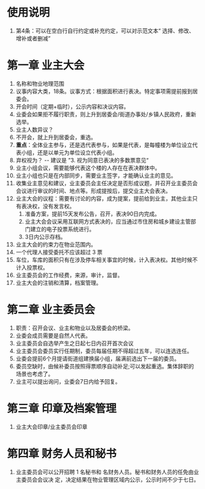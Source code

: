 # 使用说明
1. 第4条：可以在空白行自行约定或补充约定，可以对示范文本“ 选择、修改、增补或者删减”

# 第一章 业主大会
1. 名称和物业地理范围
2. 议事内容大类，18条。议事方式：根据面积进行表决。特定事项需提前报到居委会。
3. 开会时间（定期+临时），公示内容和决议内容。
4. 业委会如果拒不履行职责，则上升到居委会/街道办事处/乡镇人民政府，重新选举。
5. 业主人数异议？
6. 不开会，就上升到居委会，重选。
7. **重点**：全体业主参与，还是选代表参与，如果是代表，是每幢楼为单位设立代表小组，还是以单元为单位设立代表小组。
8. 弃权视为？  -- 建议是 ”3. 视为同意已表决的多数票意见“
9. 业主小组会议，需要能够代表这个楼的人存在在表决群体中。
10. 业主小组也只是在内部同步，需要业主签字，才能确认业主的意见。
11. 收集业主意见和建议，业主委员会主任决定是否形成议题，并召开业主委员会会议进行审议的时间、地点等。形成提按后，提交业主大会表决。
12. 业主大会的议程：需要有讨论的内容，成为提案，提前给到业主，其他业主只有表决权，没有发言权。
	1. 准备方案，提前15天发布公告，召开，表决90日内完成。
	2.  业主大会会议采用互联网方式表决的，应当通过市住房和城乡建设主管部门建立的电子投票系统进行。
	3. 3日内公示存档。
13. 业主大会的约束力在物业范围内。
14. 一个代理人接受委托不应该超过 3 票
15. 车位，车库的面积只有在涉及停车相关事宜的时候，计入表决权。其他时候不计入投票权。
16. 业主委员会的工作经费，来源，审计，监督。
17. 业主大会的注销和清算，档案管理。

# 第二章  业主委员会
1. 职责：召开会议、业主和物业以及居委会的桥梁。
2. 业委会成员需要是自然人代表。
3. 业主委员会自选举产生之日起七日内召开首次会议
4. 业主委员会委员实行任期制，委员每届任期不得超过五年，可以连选连任。
5. 业委会提前6个月提请街道组建换届小组，届满前选出下一届的委员。
6. 委员空缺时，由候补委员按照得票顺序自动补足;可以发起重选。集体辞职的场景也考虑了。
7. 业主可以提出询问，业委会7日内给予回复。

# 第三章 印章及档案管理
1. 业主大会印章/业主委员会印章

# 第四章 财务人员和秘书
1. 业主委员会可以公开招聘 1 名秘书和 名财务人员。秘书和财务人员的任免由业主委员会会议决 定，决定结果在物业管理区域内公示，公示时间不少于七日。

